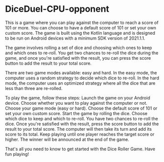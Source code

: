 # DiceDuel-CPU-opponent
This is a game where you can play against the computer to reach a score of 101 or more. You can choose to have a default score of 101 or set your own custom score. The game is built using the Kotlin language and is designed to be run on Android devices with a minimum SDK version of 2021.1.1.

The game involves rolling a set of dice and choosing which ones to keep and which ones to re-roll. You get two chances to re-roll the dice during the game, and once you're satisfied with the result, you can press the score button to add the result to your total score.

There are two game modes available: easy and hard. In the easy mode, the computer uses a random strategy to decide which dice to re-roll. In the hard mode, the computer uses an optimized strategy where all the dice that are less than three are re-rolled.

To play the game, follow these steps:
Launch the game on your Android device.
Choose whether you want to play against the computer or not.
Choose your game mode (easy or hard).
Choose the default score of 101 or set your own custom score.
Start the game by rolling the dice.
Choose which dice to keep and which to re-roll.
You have two chances to re-roll the dice.
Once you're satisfied with the result, press the score button to add the result to your total score.
The computer will then take its turn and add its score to its total.
Keep playing until one player reaches the target score or higher.
The winner will be announced at the end of the game.

That's all you need to know to get started with the Dice Roller Game. Have fun playing!
